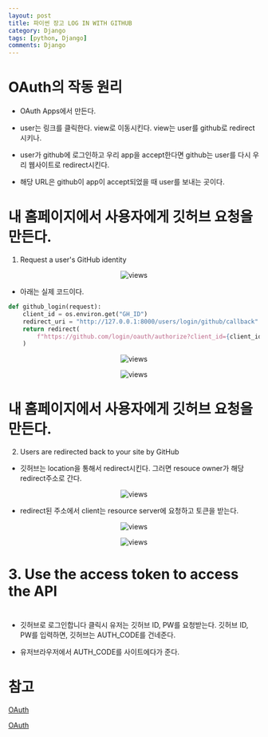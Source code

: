 ```yaml
---
layout: post
title: 파이썬 장고 LOG IN WITH GITHUB
category: Django
tags: [python, Django]
comments: Django
---
```


# OAuth의 작동 원리

- OAuth Apps에서 만든다.

- user는 링크를 클릭한다. view로 이동시킨다. view는 user를 github로 redirect시키나.

- user가 github에 로그인하고 우리 app을 accept한다면 github는 user를 다시 우리 웹사이트로 redirect시킨다.

- 해당 URL은 github이 app이 accept되었을 때 user를 보내는 곳이다.

# 내 홈페이지에서 사용자에게 깃허브 요청을 만든다.

1. Request a user's GitHub identity

<center>
<figure>
<img src="https://imgur.com/GMfFeH1.png" alt="views">
<figcaption></figcaption>
</figure>
</center>

- 아래는 실제 코드이다.

```python
def github_login(request):
    client_id = os.environ.get("GH_ID")
    redirect_uri = "http://127.0.0.1:8000/users/login/github/callback"
    return redirect(
        f"https://github.com/login/oauth/authorize?client_id={client_id}&redirect_uri={redirect_uri}&scope=read:user"
    )
```

<center>
<figure>
<img src="https://imgur.com/HJs9feN.png" alt="views">
<figcaption></figcaption>
</figure>
</center>

<center>
<figure>
<img src="https://imgur.com/YwWdvg6.png" alt="views">
<figcaption></figcaption>
</figure>
</center>

# 내 홈페이지에서 사용자에게 깃허브 요청을 만든다.

2. Users are redirected back to your site by GitHub

- 깃허브는 location을 통해서 redirect시킨다. 그러면 resouce owner가 해당 redirect주소로 간다.

<center>
<figure>
<img src="https://imgur.com/KDw3mM4.png" alt="views">
<figcaption></figcaption>
</figure>
</center>

- redirect된 주소에서 client는 resource server에 요청하고 토큰을 받는다.

<center>
<figure>
<img src="https://imgur.com/SKoOCpT.png" alt="views">
<figcaption></figcaption>
</figure>
</center>

<center>
<figure>
<img src="https://imgur.com/Y8SqJRr.png" alt="views">
<figcaption></figcaption>
</figure>
</center>

# 3. Use the access token to access the API

# 

- 깃허브로 로그인합니다 클릭시 유저는 깃허브 ID, PW를 요청받는다. 깃허브 ID, PW를 입력하면, 깃허브는 AUTH_CODE를 건네준다.

- 유저브라우저에서 AUTH_CODE를 사이트에다가 준다.

# 참고
[OAuth](https://docs.github.com/en/free-pro-team@latest/developers/apps/authorizing-oauth-apps)

[OAuth](https://developer.github.com/apps/building-oauth-apps/authorizing-oauth-apps/)
